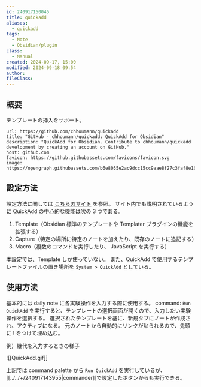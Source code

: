 ```yaml
---
id: 240917150045
title: quickadd
aliases:
  - quickadd
tags:
  - Note
  - Obsidian/plugin
class:
  - Manual
created: 2024-09-17, 15:00
modified: 2024-09-18 09:54
author: 
fileClass: 
---
```

## 概要
テンプレートの挿入をサポート。

```cardlink
url: https://github.com/chhoumann/quickadd
title: "GitHub - chhoumann/quickadd: QuickAdd for Obsidian"
description: "QuickAdd for Obsidian. Contribute to chhoumann/quickadd development by creating an account on GitHub."
host: github.com
favicon: https://github.githubassets.com/favicons/favicon.svg
image: https://opengraph.githubassets.com/b6e8035e2ac9dcc15cc9aae8f27c3faf8e1693be49db1f907d1f89c32b6da4e6/chhoumann/quickadd
```

## 設定方法
設定方法に関しては [こちらのサイト](https://pouhon.net/obsidian-quickadd/6908/) を参照。
サイト内でも説明されているように QuickAdd の中心的な機能は次の 3 つである。

1. Template（Obsidian 標準のテンプレートや Templater プラグインの機能を拡張する）
2. Capture（特定の場所に特定のノートを加えたり、既存のノートに追記する）
3. Macro（複数のコマンドを実行したり、 JavaScript を実行する）

本設定では、Template しか使っていない。
また、QuickAdd で使用するテンプレートファイルの置き場所を `System > QuickAdd` としている。

## 使用方法
基本的には daily note に各実験操作を入力する際に使用する。
command: `Run QuickAdd` を実行すると、テンプレートの選択画面が開くので、入力したい実験操作を選択する。
選択されたテンプレートを基に、新規タブにノートが作成され、アクティブになる。
元のノートから自動的にリンクが貼られるので、先頭に ! をつけて埋め込む。

例）継代を入力するときの様子

![[QuickAdd.gif]]

上記では command palette から `Run QuickAdd` を実行しているが、[[../../+/240917143955|commander]]で設定したボタンからも実行できる。
